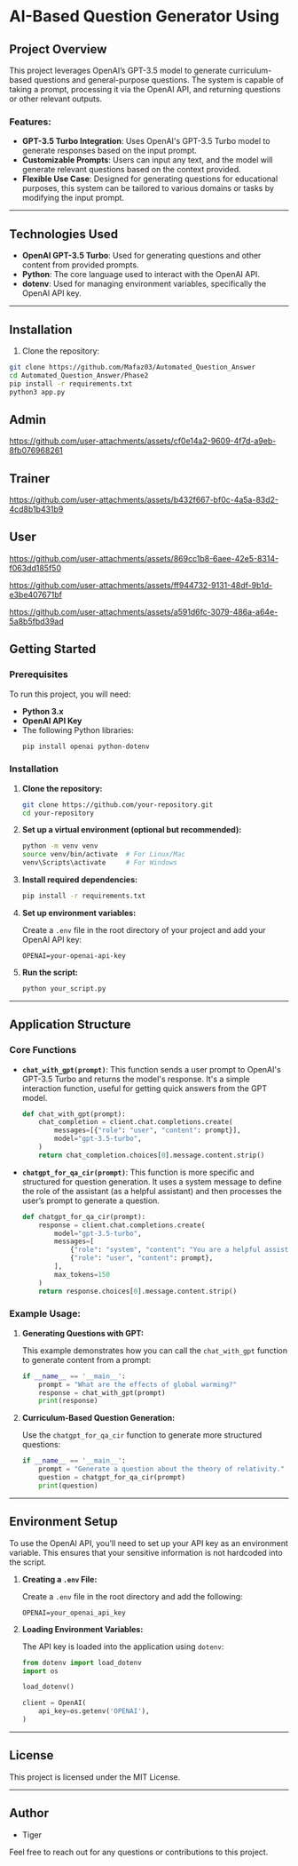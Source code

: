 # AI-Based Question Generator Using

## Project Overview

This project leverages OpenAI’s GPT-3.5 model to generate curriculum-based questions and general-purpose questions. The system is capable of taking a prompt, processing it via the OpenAI API, and returning questions or other relevant outputs.

### Features:
- **GPT-3.5 Turbo Integration**: Uses OpenAI's GPT-3.5 Turbo model to generate responses based on the input prompt.
- **Customizable Prompts**: Users can input any text, and the model will generate relevant questions based on the context provided.
- **Flexible Use Case**: Designed for generating questions for educational purposes, this system can be tailored to various domains or tasks by modifying the input prompt.

---

## Technologies Used

- **OpenAI GPT-3.5 Turbo**: Used for generating questions and other content from provided prompts.
- **Python**: The core language used to interact with the OpenAI API.
- **dotenv**: Used for managing environment variables, specifically the OpenAI API key.

---

## Installation

1. Clone the repository:

```bash
git clone https://github.com/Mafaz03/Automated_Question_Answer
cd Automated_Question_Answer/Phase2
pip install -r requirements.txt
python3 app.py
```

## Admin

https://github.com/user-attachments/assets/cf0e14a2-9609-4f7d-a9eb-8fb076968261


## Trainer

https://github.com/user-attachments/assets/b432f667-bf0c-4a5a-83d2-4cd8b1b431b9


## User

https://github.com/user-attachments/assets/869cc1b8-6aee-42e5-8314-f063dd185f50

https://github.com/user-attachments/assets/ff944732-9131-48df-9b1d-e3be407671bf

https://github.com/user-attachments/assets/a591d6fc-3079-486a-a64e-5a8b5fbd39ad



## Getting Started

### Prerequisites

To run this project, you will need:

- **Python 3.x**
- **OpenAI API Key**
- The following Python libraries:
  ```bash
  pip install openai python-dotenv
  ```

### Installation

1. **Clone the repository:**

   ```bash
   git clone https://github.com/your-repository.git
   cd your-repository
   ```

2. **Set up a virtual environment (optional but recommended):**

   ```bash
   python -m venv venv
   source venv/bin/activate  # For Linux/Mac
   venv\Scripts\activate     # For Windows
   ```

3. **Install required dependencies:**

   ```bash
   pip install -r requirements.txt
   ```

4. **Set up environment variables:**

   Create a `.env` file in the root directory of your project and add your OpenAI API key:
   ```
   OPENAI=your-openai-api-key
   ```

5. **Run the script:**

   ```bash
   python your_script.py
   ```

---

## Application Structure

### Core Functions

- **`chat_with_gpt(prompt)`**: 
  This function sends a user prompt to OpenAI's GPT-3.5 Turbo and returns the model's response. It's a simple interaction function, useful for getting quick answers from the GPT model.
  ```python
  def chat_with_gpt(prompt):
      chat_completion = client.chat.completions.create(
          messages=[{"role": "user", "content": prompt}],
          model="gpt-3.5-turbo",
      )
      return chat_completion.choices[0].message.content.strip()
  ```

- **`chatgpt_for_qa_cir(prompt)`**: 
  This function is more specific and structured for question generation. It uses a system message to define the role of the assistant (as a helpful assistant) and then processes the user’s prompt to generate a question. 
  ```python
  def chatgpt_for_qa_cir(prompt):
      response = client.chat.completions.create(
          model="gpt-3.5-turbo",
          messages=[
              {"role": "system", "content": "You are a helpful assistant."},
              {"role": "user", "content": prompt},
          ],
          max_tokens=150
      )
      return response.choices[0].message.content.strip()
  ```

### Example Usage:

1. **Generating Questions with GPT:**

   This example demonstrates how you can call the `chat_with_gpt` function to generate content from a prompt:

   ```python
   if __name__ == '__main__':
       prompt = "What are the effects of global warming?"
       response = chat_with_gpt(prompt)
       print(response)
   ```

2. **Curriculum-Based Question Generation:**

   Use the `chatgpt_for_qa_cir` function to generate more structured questions:

   ```python
   if __name__ == '__main__':
       prompt = "Generate a question about the theory of relativity."
       question = chatgpt_for_qa_cir(prompt)
       print(question)
   ```

---

## Environment Setup

To use the OpenAI API, you'll need to set up your API key as an environment variable. This ensures that your sensitive information is not hardcoded into the script.

1. **Creating a `.env` File:**

   Create a `.env` file in the root directory and add the following:
   ```
   OPENAI=your_openai_api_key
   ```

2. **Loading Environment Variables:**

   The API key is loaded into the application using `dotenv`:
   ```python
   from dotenv import load_dotenv
   import os

   load_dotenv()

   client = OpenAI(
       api_key=os.getenv('OPENAI'),
   )
   ```

---

## License

This project is licensed under the MIT License.

---

## Author

- Tiger

Feel free to reach out for any questions or contributions to this project.
